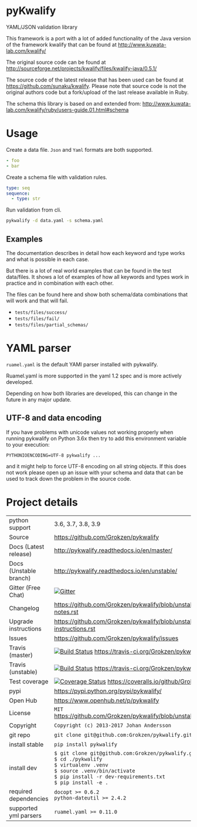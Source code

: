 # pyKwalify

YAML/JSON validation library

This framework is a port with a lot of added functionality of the Java version of the framework kwalify that can be found at http://www.kuwata-lab.com/kwalify/

The original source code can be found at http://sourceforge.net/projects/kwalify/files/kwalify-java/0.5.1/

The source code of the latest release that has been used can be found at https://github.com/sunaku/kwalify. Please note that source code is not the original authors code but a fork/upload of the last release available in Ruby.

The schema this library is based on and extended from: http://www.kuwata-lab.com/kwalify/ruby/users-guide.01.html#schema


# Usage

Create a data file. `Json` and `Yaml` formats are both supported.

```yaml
- foo
- bar
```

Create a schema file with validation rules.

```yaml
type: seq
sequence:
  - type: str
```

Run validation from cli.

```bash
pykwalify -d data.yaml -s schema.yaml
```


## Examples

The documentation describes in detail how each keyword and type works and what is possible in each case.

But there is a lot of real world examples that can be found in the test data/files. It shows a lot of examples of how all keywords and types work in practice and in combination with each other.

The files can be found here and show both schema/data combinations that will work and that will fail.

 - `tests/files/success/`
 - `tests/files/fail/`
 - `tests/files/partial_schemas/`


# YAML parser

`ruamel.yaml` is the default YAMl parser installed with pykwalify.

Ruamel.yaml is more supported in the yaml 1.2 spec and is more actively developed.

Depending on how both libraries are developed, this can change in the future in any major update.



## UTF-8 and data encoding

If you have problems with unicode values not working properly when running pykwalify on Python 3.6x then try to add this environment variable to your execution:

```
PYTHONIOENCODING=UTF-8 pykwalify ...
```

and it might help to force UTF-8 encoding on all string objects. If this does not work please open up an issue with your schema and data that can be used to track down the problem in the source code.


# Project details

|   |   |
|---|---|
| python support         | 3.6, 3.7, 3.8, 3.9 |
| Source                 | https://github.com/Grokzen/pykwalify |
| Docs (Latest release)  | http://pykwalify.readthedocs.io/en/master/ |
| Docs (Unstable branch) | http://pykwalify.readthedocs.io/en/unstable/ |
| Gitter (Free Chat)     | [![Gitter](https://badges.gitter.im/Join%20Chat.svg)](https://gitter.im/Grokzen/pykwalify?utm_source=badge&utm_medium=badge&utm_campaign=pr-badge&utm_content=badge) |
| Changelog              | https://github.com/Grokzen/pykwalify/blob/unstable/docs/release-notes.rst |
| Upgrade instructions   | https://github.com/Grokzen/pykwalify/blob/unstable/docs/upgrade-instructions.rst |
| Issues                 | https://github.com/Grokzen/pykwalify/issues |
| Travis (master)        | [![Build Status](https://travis-ci.org/Grokzen/pykwalify.svg?branch=master)](https://travis-ci.org/Grokzen/pykwalify) https://travis-ci.org/Grokzen/pykwalify |
| Travis (unstable)      | [![Build Status](https://travis-ci.org/Grokzen/pykwalify.svg?branch=unstable)](https://travis-ci.org/Grokzen/pykwalify) https://travis-ci.org/Grokzen/pykwalify |
| Test coverage          | [![Coverage Status](https://coveralls.io/repos/Grokzen/pykwalify/badge.png?branch=master)](https://coveralls.io/r/Grokzen/pykwalify) https://coveralls.io/github/Grokzen/pykwalify |
| pypi                   | https://pypi.python.org/pypi/pykwalify/ |
| Open Hub               | https://www.openhub.net/p/pykwalify |
| License                | `MIT` https://github.com/Grokzen/pykwalify/blob/unstable/docs/license.rst |
| Copyright              | `Copyright (c) 2013-2017 Johan Andersson` |
| git repo               | `git clone git@github.com:Grokzen/pykwalify.git` |
| install stable         | `pip install pykwalify` |
| install dev            | `$ git clone git@github.com:Grokzen/pykwalify.git pykwalify`<br>`$ cd ./pykwalify`<br>`$ virtualenv .venv`<br>`$ source .venv/bin/activate`<br>`$ pip install -r dev-requirements.txt`<br>`$ pip install -e .` |
| required dependencies  | `docopt >= 0.6.2`<br> `python-dateutil >= 2.4.2` |
| supported yml parsers  | `ruamel.yaml >= 0.11.0` |
